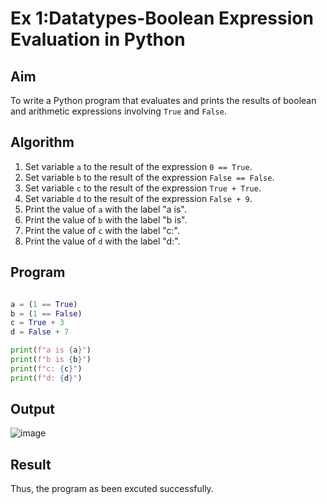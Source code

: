 
# Ex 1:Datatypes-Boolean Expression Evaluation in Python

##  Aim
To write a Python program that evaluates and prints the results of boolean and arithmetic expressions involving `True` and `False`.

##  Algorithm
1. Set variable `a` to the result of the expression `0 == True`.
2. Set variable `b` to the result of the expression `False == False`.
3. Set variable `c` to the result of the expression `True + True`.
4. Set variable `d` to the result of the expression `False + 9`.
5. Print the value of `a` with the label "a is".
6. Print the value of `b` with the label "b is".
7. Print the value of `c` with the label "c:".
8. Print the value of `d` with the label "d:".

##  Program

``` python

a = (1 == True)
b = (1 == False)
c = True + 3
d = False + 7

print(f"a is {a}")
print(f"b is {b}")
print(f"c: {c}")
print(f"d: {d}")

```

## Output

![image](https://github.com/user-attachments/assets/6ef44954-8096-40a9-b965-e165bfe69448)

## Result

Thus, the program as been excuted successfully.
